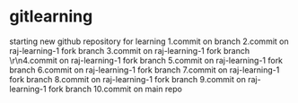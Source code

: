 # gitlearning
starting new github repository for learning
1.commit on branch
2.commit on raj-learning-1 fork branch
3.commit on raj-learning-1 fork branch
\r\n4.commit on raj-learning-1 fork branch
5.commit on raj-learning-1 fork branch
6.commit on raj-learning-1 fork branch
7.commit on raj-learning-1 fork branch
8.commit on raj-learning-1 fork branch
9.commit on raj-learning-1 fork branch
10.commit on main repo 
